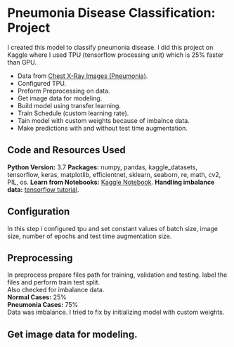 # Pneumonia Disease Classification: Project 
I created this model to classify pneumonia disease. I did this project on Kaggle where I used TPU (tensorflow processing unit) which is 25% faster than GPU.
* Data from [Chest X-Ray Images (Pneumonia)](https://www.kaggle.com/paultimothymooney/chest-xray-pneumonia).
* Configured TPU.
* Preform Preprocessing on data.
* Get image data for modeling.
* Build model using transfer learning.
* Train Schedule (custom learning rate).
* Tain model with custom weights because of imbalnce data.
* Make predictions with and without test time augmentation.
## Code and Resources Used
**Python Version:** 3.7
**Packages:** numpy, pandas, kaggle_datasets, tensorflow, keras, matplotlib, efficientnet, sklearn, seaborn, re, math, cv2, PIL, os.
**Learn from Notebooks:** [Kaggle Notebook](https://www.kaggle.com/agentauers/incredible-tpus-finetune-effnetb0-b6-at-once).
**Handling imbalance data:** [tensorflow tutorial](https://www.tensorflow.org/tutorials/structured_data/imbalanced_data).
## Configuration
In this step i configured tpu and set constant values of batch size, image size, number of epochs and test time augmentation size.
## Preprocessing
In preprocess prepare files path for training, validation and testing. label the files and perform train test split. <br>
Also checked for imbalance data.<br>
**Normal Cases:** 25% <br>
**Pneumonia Cases:** 75%<br>
Data was imbalance. I tried to fix by initializing model with custom weights.
## Get image data for modeling.
